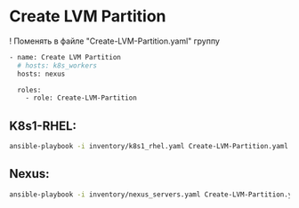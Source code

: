 # Create LVM Partition

! Поменять в файле "Create-LVM-Partition.yaml" группу
```bash
- name: Create LVM Partition
  # hosts: k8s_workers
  hosts: nexus

  roles:
    - role: Create-LVM-Partition
```

## K8s1-RHEL:
```bash
ansible-playbook -i inventory/k8s1_rhel.yaml Create-LVM-Partition.yaml -b
```

## Nexus:
```bash
ansible-playbook -i inventory/nexus_servers.yaml Create-LVM-Partition.yaml -b
```